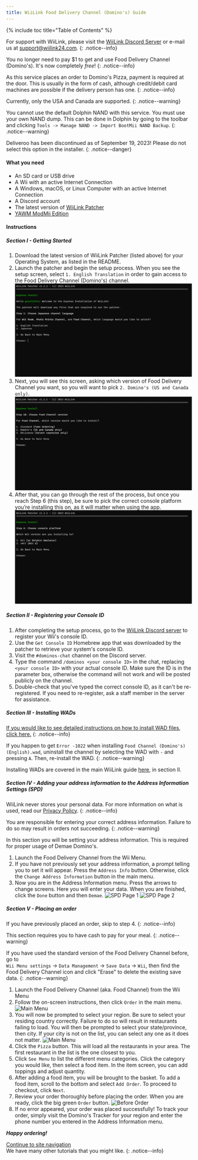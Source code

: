 ```yaml
---
title: WiiLink Food Delivery Channel (Domino's) Guide
---
```


{% include toc title="Table of Contents" %}

For support with WiiLink, please visit the [WiiLink Discord Server](https://discord.com/invite/reqUMqxu8D) or e-mail us at [support@wiilink24.com](mailto:support@wiilink24.com).
{: .notice--info}

You no longer need to pay $1 to get and use Food Delivery Channel (Domino's). It's now completely _free_!
{: .notice--info}

As this service places an order to Domino's Pizza, payment is required at the door. This is usually in the form of cash, although credit/debit card machines are possible if the delivery person has one.
{: .notice--info}

Currently, only the USA and Canada are supported.
{: .notice--warning}

You cannot use the default Dolphin NAND with this service. You must use your own NAND dump. This can be done in Dolphin by going to the toolbar and clicking `Tools -> Manage NAND -> Import BootMii NAND Backup`.
{: .notice--warning}

Deliveroo has been discontinued as of September 19, 2023! Please do not select this option in the installer.
{: .notice--danger}

#### What you need

- An SD card or USB drive
- A Wii with an active Internet Connection
- A Windows, macOS, or Linux Computer with an active Internet Connection
- A Discord account
- The latest version of [WiiLink Patcher](https://github.com/WiiLink24/WiiLink24-Patcher/releases/latest)
- [YAWM ModMii Edition](https://oscwii.org/library/app/yawmme)

#### Instructions

##### Section I - Getting Started

1. Download the latest version of WiiLink Patcher (listed above) for your Operating System, as listed in the README.
2. Launch the patcher and begin the setup process. When you see the setup screen, select `1. English Translation` in order to gain access to the Food Delivery Channel (Domino's) channel.
   ![Express Install](/images/WiiLink_Patcher/3.png)
3. Next, you will see this screen, asking which version of Food Delivery Channel you want, so you will want to pick `2. Domino's (US and Canada only)`.
   ![Food Delivery Channel Setup](/images/WiiLink_Patcher/4.png)
4. After that, you can go through the rest of the process, but once you reach Step 6 (this step), be sure to pick the correct console platform you’re installing this on, as it will matter when using the app.
   ![Console Platform](/images/WiiLink_Patcher/8.png)

##### Section II - Registering your Console ID

1. After completing the setup process, go to the [WiiLink Discord server](https://discord.com/invite/reqUMqxu8D) to register your Wii's console ID.
2. Use the `Get Console ID` Homebrew app that was downloaded by the patcher to retrieve your system's console ID.
3. Visit the `#dominos-chat` channel on the Discord server.
4. Type the command `/dominos <your console ID>` in the chat, replacing `<your console ID>` with your actual console ID. Make sure the ID is in the parameter box, otherwise the command will not work and will be posted publicly on the channel.
5. Double-check that you've typed the correct console ID, as it can't be re-registered. If you need to re-register, ask a staff member in the server for assistance.

##### Section III - Installing WADs

[If you would like to see detailed instructions on how to install WAD files, click here.](yawmme)
{: .notice--info}

If you happen to get `Error -1022` when installing `Food Channel (Domino's) (English).wad`, uninstall the channel by selecting the WAD with `-` and pressing `A`. Then, re-install the WAD.
{: .notice--warning}

Installing WADs are covered in the main WiiLink guide [here](wiilink.md), in section II.

##### Section IV - Adding your address information to the Address Information Settings (SPD)

WiiLink never stores your personal data. For more information on what is used, read our [Privacy Policy](https://www.wiilink24.com/privacy-policy).
{: .notice--info}

You are responsible for entering your correct address information. Failure to do so may result in orders not succeeding.
{: .notice--warning}

In this section you will be setting your address information. This is required for proper usage of Demae Domino's.

1. Launch the Food Delivery Channel from the Wii Menu.
2. If you have not previously set your address information, a prompt telling you to set it will appear. Press the `Address Info` button. Otherwise, click the `Change Address Information` button in the main menu.
3. Now you are in the Address Information menu. Press the arrows to change screens. Here you will enter your data. When you are finished, click the `Done` button and then `Demae`.
   ![SPD Page 1](/images/Demae-Dominos/spd-1.png)
   ![SPD Page 2](/images/Demae-Dominos/spd-2.png)

##### Section V - Placing an order

If you have previously placed an order, skip to step 4.
{: .notice--info}

This section requires you to have cash to pay for your meal.
{: .notice--warning}

If you have used the standard version of the Food Delivery Channel before, go to <br>`Wii Menu settings` -> `Data Management` -> `Save Data` -> `Wii`, then find the <br>Food Delivery Channel icon and click "Erase" to delete the existing save data.
{: .notice--warning}

1. Launch the Food Delivery Channel (aka. Food Channel) from the Wii Menu
2. Follow the on-screen instructions, then click `Order` in the main menu.
   ![Main Menu](/images/Demae-Dominos/success.png)
3. You will now be prompted to select your region. Be sure to select your residing country correctly. Failure to do so will result in restaurants failing to load. You will then be prompted to select your state/province, then city. If your city is not on the list, you can select any one as it does not matter.
   ![Main Menu](/images/Demae-Dominos/country-setup.png)
4. Click the `Pizza` button. This will load all the restaurants in your area. The first restaurant in the list is the one closest to you.
5. Click `See Menu` to list the different menu categories. Click the category you would like, then select a food item. In the item screen, you can add toppings and adjust quantity.
6. After adding a food item, you will be brought to the basket. To add a food item, scroll to the bottom and select `Add Order`. To proceed to checkout, click `Next`.
7. Review your order thoroughly before placing the order. When you are ready, click the big green `Order` button.
   ![Before Order](/images/Demae-Dominos/order.png)
8. If no error appeared, your order was placed successfully! To track your order, simply visit the Domino's Tracker for your region and enter the phone number you entered in the Address Information menu.

**_Happy ordering!_**

[Continue to site navigation](site-navigation)<br>
We have many other tutorials that you might like.
{: .notice--info}
